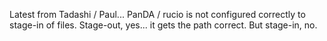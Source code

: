 Latest from Tadashi / Paul... PanDA / rucio is not configured correctly to stage-in of files.  Stage-out, yes... it gets the path correct.  But stage-in, no.

